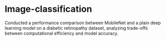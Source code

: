 # Image-classification
Conducted a performance comparison between MobileNet and a plain deep learning model on a diabetic retinopathy dataset, analyzing trade-offs between computational efficiency and model accuracy.

